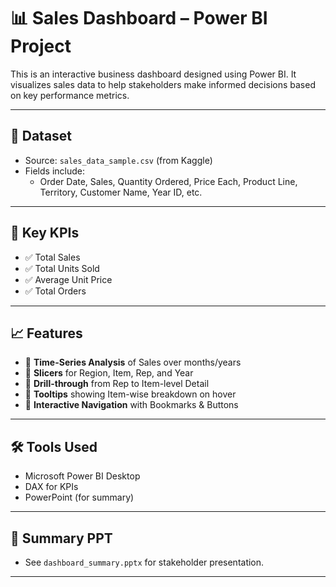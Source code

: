 # 📊 Sales Dashboard – Power BI Project

This is an interactive business dashboard designed using Power BI. It visualizes sales data to help stakeholders make informed decisions based on key performance metrics.

---

## 📁 Dataset

- Source: `sales_data_sample.csv` (from Kaggle)
- Fields include:
  - Order Date, Sales, Quantity Ordered, Price Each, Product Line, Territory, Customer Name, Year ID, etc.

---

## 🧠 Key KPIs

- ✅ Total Sales
- ✅ Total Units Sold
- ✅ Average Unit Price
- ✅ Total Orders

---

## 📈 Features

- 🔹 **Time-Series Analysis** of Sales over months/years
- 🔹 **Slicers** for Region, Item, Rep, and Year
- 🔹 **Drill-through** from Rep to Item-level Detail
- 🔹 **Tooltips** showing Item-wise breakdown on hover
- 🔹 **Interactive Navigation** with Bookmarks & Buttons

---

## 🛠 Tools Used

- Microsoft Power BI Desktop
- DAX for KPIs
- PowerPoint (for summary)
---

## 📑 Summary PPT

- See `dashboard_summary.pptx` for stakeholder presentation.

---

